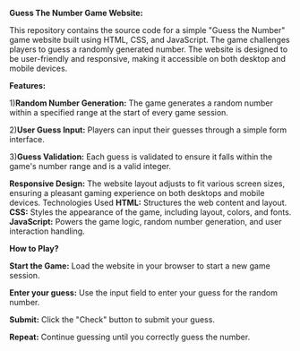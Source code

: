 **Guess The Number Game Website:**

This repository contains the source code for a simple "Guess the Number" game website built using HTML, CSS, and JavaScript. The game challenges players to guess a randomly generated number. The website is designed to be user-friendly and responsive, making it accessible on both desktop and mobile devices.

**Features:**

1)**Random Number Generation:** 
The game generates a random number within a specified range at the start of every game session.

2)**User Guess Input:** 
Players can input their guesses through a simple form interface.

3)**Guess Validation:** 
Each guess is validated to ensure it falls within the game's number range and is a valid integer.

**Responsive Design:** 
The website layout adjusts to fit various screen sizes, ensuring a pleasant gaming experience on both desktops and mobile devices.
Technologies Used
**HTML:** Structures the web content and layout.
**CSS:** Styles the appearance of the game, including layout, colors, and fonts.
**JavaScript:** Powers the game logic, random number generation, and user interaction handling.

**How to Play?**

**Start the Game:** Load the website in your browser to start a new game session.

**Enter your guess:** Use the input field to enter your guess for the random number.

**Submit:** Click the "Check" button to submit your guess.

**Repeat:** Continue guessing until you correctly guess the number.
